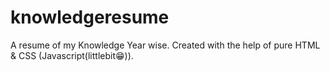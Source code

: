 # knowledgeresume
A resume of my Knowledge Year wise.
Created with the help of pure HTML & CSS (Javascript(littlebit😁)). 
